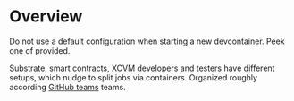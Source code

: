 # Overview

Do not use a default configuration when starting a new devcontainer.
Peek one of provided.

Substrate, smart contracts, XCVM  developers and testers have different setups, which nudge to split jobs via containers. 
Organized roughly according [GitHub teams](../.github/CODEOWNERS) teams.